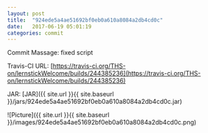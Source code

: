 ```yaml
---
layout: post
title:  "924ede5a4ae51692bf0eb0a610a8084a2db4cd0c"
date:   2017-06-19 05:01:19
categories: commit
---
```


Commit Massage: fixed script  

Travis-CI URL: [https://travis-ci.org/THS-on/lernstickWelcome/builds/244385236](https://travis-ci.org/THS-on/lernstickWelcome/builds/244385236)

JAR: [JAR]({{ site.url }}{{ site.baseurl }}/jars/924ede5a4ae51692bf0eb0a610a8084a2db4cd0c.jar)

![Picture]({{ site.url }}{{ site.baseurl }}/images/924ede5a4ae51692bf0eb0a610a8084a2db4cd0c.png)

